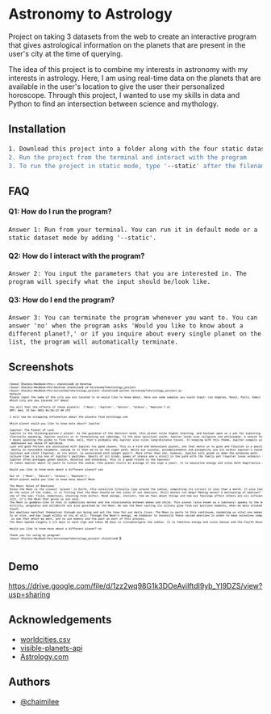 
# Astronomy to Astrology

Project on taking 3 datasets from the web to create an interactive program that gives astrological information on the planets that are present in the user's city at the time of querying.

The idea of this project is to combine my interests in astronomy with my interests in astrology. Here, I am using real-time data on the planets that are available in the user's location to give the user their personalized horoscope. Through this project, I wanted to use my skills in data and Python to find an intersection between science and mythology.


## Installation



```bash
1. Download this project into a folder along with the four static datasets: 'worldcities.csv', '5_cities.json', 'planet_info.json', final_project.db'.
2. Run the project from the terminal and interact with the program
3. To run the project in static mode, type '--static' after the filename
```
    
## FAQ

#### Q1: How do I run the program?

    Answer 1: Run from your terminal. You can run it in default mode or a static dataset mode by adding '--static'.

#### Q2: How do I interact with the program?

    Answer 2: You input the parameters that you are interested in. The program will specify what the input should be/look like.

#### Q3: How do I end the program?

    Answer 3: You can terminate the program whenever you want to. You can answer 'no' when the program asks 'Would you like to know about a different planet?,' or if you inquire about every single planet on the list, the program will automatically terminate.




## Screenshots

![App Screenshot](https://github.com/chaimilee/AstronomyToAstrology/blob/main/Screen%20Shot%202021-12-15%20at%201.56.47%20PM.png)



## Demo


https://drive.google.com/file/d/1zz2wq98G1k3DOeAviIftdI9yb_Yl9DZS/view?usp=sharing
## Acknowledgements

 - [worldcities.csv](https://www.kaggle.com/juanmah/world-cities)
 - [visible-planets-api](https://github.com/csymlstd/visible-planets-api)
 - [Astrology.com](https://www.astrology.com)


## Authors

- [@chaimilee](https://github.com/chaimilee)


